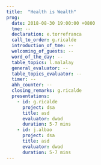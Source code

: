 ```yaml
---
title:  "Health is Wealth"
prog:
  date: 2018-08-30 19:00:00 +0800
  tme: --
  declaration: e.torrefranca
  call_to_order: g.ricalde
  introduction_of_tme: --
  welcoming_of_guests: --
  word_of_the_day: --
  table_topics: l.malalay
  general_evaluator: --
  table_topics_evaluator: --
  timer: --
  ahh_counter: --
  closing_remarks: g.ricalde
  presentations:
    - id: g.ricalde
      project: dsa
      title: asd
      evaluator: dwad
      duration: 5-7 mins
    - id: j.albao
      project: dsa
      title: asd
      evaluator: dwad
      duration: 5-7 mins
---
```

